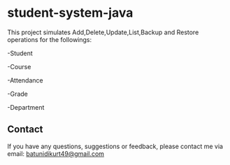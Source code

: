 # student-system-java

This project simulates Add,Delete,Update,List,Backup and Restore operations for the followings:

-Student

-Course

-Attendance

-Grade

-Department

## Contact
If you have any questions, suggestions or feedback, please contact me via email: batunidikurt49@gmail.com
